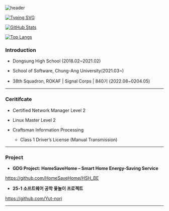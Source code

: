 ![header](https://capsule-render.vercel.app/api?type=waving&color=gradient&height=300&section=header&text=Welcome%20My%20Github%F0%9F%A4%97)

<!--
**lshwa/lshwa** is a ✨ _special_ ✨ repository because its `README.md` (this file) appears on your GitHub profile.

Here are some ideas to get you started:

- 🔭 I’m currently working on ...
- 🌱 I’m currently learning ...
- 👯 I’m looking to collaborate on ...
- 🤔 I’m looking for help with ...
- 💬 Ask me about ...
- 📫 How to reach me: ...
- 😄 Pronouns: ...
- ⚡ Fun fact: ...
-->
<a href="https://git.io/typing-svg"><img src="https://readme-typing-svg.demolab.com?font=Fira+Code&size=25&pause=1000&color=9B1FF7&background=F0F0F000&width=435&lines=Welcome+to+lshwa's+github" alt="Typing SVG" /></a>

[![GitHub Stats](https://github-readme-stats.vercel.app/api?username=lshwa&count_private=true&show_icons=true&theme=dark)](https://github.com/lshwa)

[![Top Langs](https://github-readme-stats.vercel.app/api/top-langs/?username=lshwa&langs_count=5)](https://github.com/anuraghazra/github-readme-stats)



### Introduction

- Dongsung High School (2018.02~2021.02)

- School of Software, Chung-Ang University(2021.03~)
  
- 38th Squadron, ROKAF | Signal Corps | 840기 (2022.08~0204.05)



---

### Ceritifcate

- Certified Network Manager Level 2

- Linux Master Level 2

- Craftsman Information Processing

  

  + Class 1 Driver’s License (Manual Transmission)

---

### Project

- **GDG Project: HomeSaveHome – Smart Home Energy-Saving Service**

https://github.com/HomeSaveHome/HSH_BE

- **25-1 소프트웨어 공학 윷놀이 프로젝트**

https://github.com/Yut-nori



---

